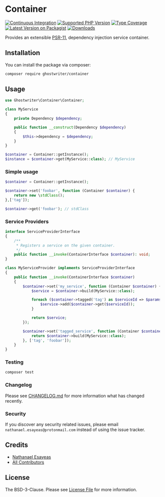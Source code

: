# Container

[![Continuous Integration](https://github.com/ghostwriter/container/actions/workflows/continuous-integration.yml/badge.svg)](https://github.com/ghostwriter/container/actions/workflows/continuous-integration.yml)
[![Supported PHP Version](https://badgen.net/packagist/php/ghostwriter/container?color=8892bf)](https://www.php.net/supported-versions)
[![Type Coverage](https://shepherd.dev/github/ghostwriter/container/coverage.svg)](https://shepherd.dev/github/ghostwriter/container)
[![Latest Version on Packagist](https://badgen.net/packagist/v/ghostwriter/container)](https://packagist.org/packages/ghostwriter/container)
[![Downloads](https://badgen.net/packagist/dt/ghostwriter/container?color=blue)](https://packagist.org/packages/ghostwriter/container)

Provides an extensible [PSR-11](https://www.php-fig.org/psr/psr-11/), dependency injection service container.

## Installation

You can install the package via composer:

``` bash
composer require ghostwriter/container
```

## Usage

``` php
use Ghostwriter\Container\Container;

class MyService
{
    private Dependency $dependency;

    public function __construct(Dependency $dependency)
    {
        $this->dependency = $dependency;
    }
}

$container = Container::getInstance();
$instance = $container->get(MyService::class); // MyService
```

### Simple usage

```php
$container = Container::getInstance();

$container->set('foobar', function (Container $container) {
    return new \stdClass();
},['tag']);

$container->get('foobar'); // stdClass
```

### Service Providers

```php
interface ServiceProviderInterface
{
    /**
     * Registers a service on the given container.
     */
    public function __invoke(ContainerInterface $container): void;
}

class MyServiceProvider implements ServiceProviderInterface
{
    public function __invoke(ContainerInterface $container)
    {
        $container->set('my_service', function (Container $container) {
            $service = $container->build(MyService::class);

            foreach ($container->tagged('tag') as $serviceId => $params) {
                $service->add($container->get($serviceId));
            }

            return $service;
        });

        $container->set('tagged_service', function (Container $container) {
            return $container->build(MyService::class);
        }, ['tag', 'foobar']);
    }
}
```

### Testing

``` bash
composer test
```

### Changelog

Please see [CHANGELOG.md](./CHANGELOG.md) for more information what has changed recently.

### Security

If you discover any security related issues, please email `nathanael.esayeas@protonmail.com` instead of using the issue tracker.

## Credits

- [Nathanael Esayeas](https://github.com/ghostwriter)
- [All Contributors](../../contributors)

## License

The BSD-3-Clause. Please see [License File](./LICENSE) for more information.
